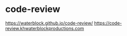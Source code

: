 # code-review

https://waterblock.github.io/code-review/
https://code-review.khwaterblockproductions.com
